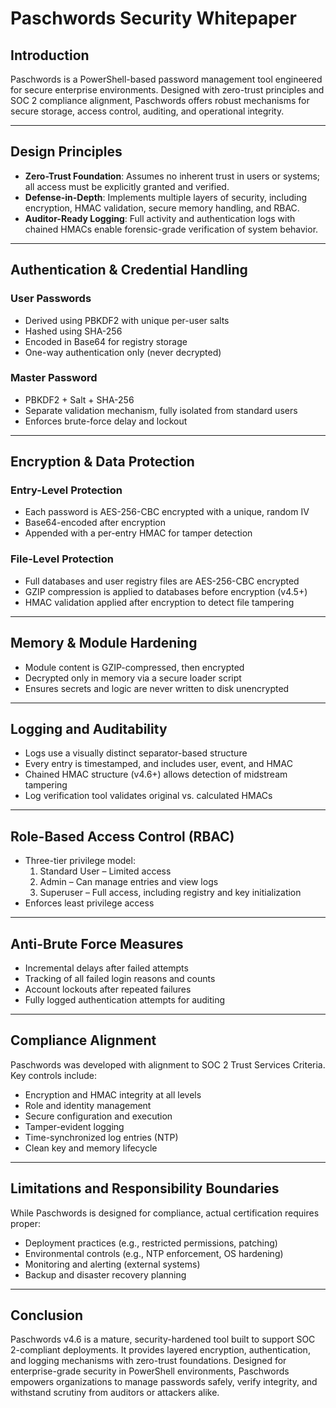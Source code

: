 # Paschwords Security Whitepaper

## Introduction
Paschwords is a PowerShell-based password management tool engineered for secure enterprise environments. Designed with zero-trust principles and SOC 2 compliance alignment, Paschwords offers robust mechanisms for secure storage, access control, auditing, and operational integrity.

---

## Design Principles

- **Zero-Trust Foundation**: Assumes no inherent trust in users or systems; all access must be explicitly granted and verified.
- **Defense-in-Depth**: Implements multiple layers of security, including encryption, HMAC validation, secure memory handling, and RBAC.
- **Auditor-Ready Logging**: Full activity and authentication logs with chained HMACs enable forensic-grade verification of system behavior.

---

## Authentication & Credential Handling

### User Passwords
- Derived using PBKDF2 with unique per-user salts
- Hashed using SHA-256
- Encoded in Base64 for registry storage
- One-way authentication only (never decrypted)

### Master Password
- PBKDF2 + Salt + SHA-256
- Separate validation mechanism, fully isolated from standard users
- Enforces brute-force delay and lockout

---

## Encryption & Data Protection

### Entry-Level Protection
- Each password is AES-256-CBC encrypted with a unique, random IV
- Base64-encoded after encryption
- Appended with a per-entry HMAC for tamper detection

### File-Level Protection
- Full databases and user registry files are AES-256-CBC encrypted
- GZIP compression is applied to databases before encryption (v4.5+)
- HMAC validation applied after encryption to detect file tampering

---

## Memory & Module Hardening

- Module content is GZIP-compressed, then encrypted
- Decrypted only in memory via a secure loader script
- Ensures secrets and logic are never written to disk unencrypted

---

## Logging and Auditability

- Logs use a visually distinct separator-based structure
- Every entry is timestamped, and includes user, event, and HMAC
- Chained HMAC structure (v4.6+) allows detection of midstream tampering
- Log verification tool validates original vs. calculated HMACs

---

## Role-Based Access Control (RBAC)

- Three-tier privilege model:
  1. Standard User – Limited access
  2. Admin – Can manage entries and view logs
  3. Superuser – Full access, including registry and key initialization
- Enforces least privilege access

---

## Anti-Brute Force Measures

- Incremental delays after failed attempts
- Tracking of all failed login reasons and counts
- Account lockouts after repeated failures
- Fully logged authentication attempts for auditing

---

## Compliance Alignment

Paschwords was developed with alignment to SOC 2 Trust Services Criteria. Key controls include:
- Encryption and HMAC integrity at all levels
- Role and identity management
- Secure configuration and execution
- Tamper-evident logging
- Time-synchronized log entries (NTP)
- Clean key and memory lifecycle

---

## Limitations and Responsibility Boundaries

While Paschwords is designed for compliance, actual certification requires proper:
- Deployment practices (e.g., restricted permissions, patching)
- Environmental controls (e.g., NTP enforcement, OS hardening)
- Monitoring and alerting (external systems)
- Backup and disaster recovery planning

---

## Conclusion

Paschwords v4.6 is a mature, security-hardened tool built to support SOC 2-compliant deployments. It provides layered encryption, authentication, and logging mechanisms with zero-trust foundations. Designed for enterprise-grade security in PowerShell environments, Paschwords empowers organizations to manage passwords safely, verify integrity, and withstand scrutiny from auditors or attackers alike.

